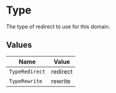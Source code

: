 # Type

The type of redirect to use for this domain.


## Values

| Name           | Value          |
| -------------- | -------------- |
| `TypeRedirect` | redirect       |
| `TypeRewrite`  | rewrite        |